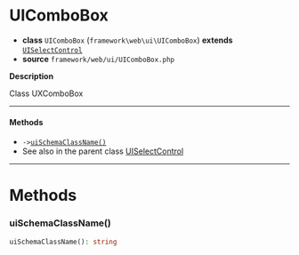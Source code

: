 # UIComboBox

- **class** `UIComboBox` (`framework\web\ui\UIComboBox`) **extends** [`UISelectControl`](https://github.com/jphp-group/wizard-framework/blob/master/wizard-web-ui/api-docs/classes/framework/web/ui/UISelectControl.md)
- **source** `framework/web/ui/UIComboBox.php`

**Description**

Class UXComboBox

---

#### Methods

- `->`[`uiSchemaClassName()`](#method-uischemaclassname)
- See also in the parent class [UISelectControl](https://github.com/jphp-group/wizard-framework/blob/master/wizard-web-ui/api-docs/classes/framework/web/ui/UISelectControl.md)

---
# Methods

<a name="method-uischemaclassname"></a>

### uiSchemaClassName()
```php
uiSchemaClassName(): string
```